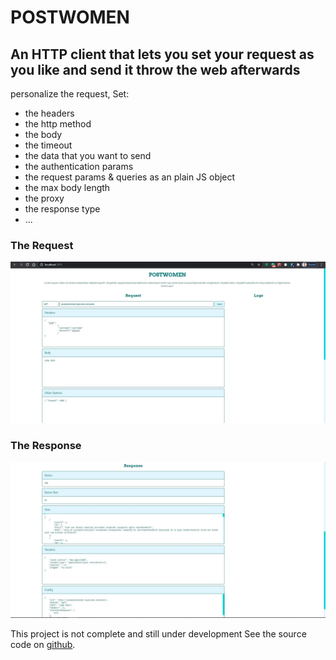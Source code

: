 # POSTWOMEN

## An HTTP client that lets you set your request as you like and send it throw the web afterwards

personalize the request, Set:

- the headers
- the http method
- the body
- the timeout
- the data that you want to send
- the authentication params
- the request params & queries as an plain JS object
- the max body length
- the proxy
- the response type
- ...

### The Request

![screenshot_1](src/assets/screenshots1.jpg)

### The Response

![screenshot_2](src/assets/screenshots2.jpg)

This project is not complete and still under development
See the source code on [github](https://github.com/Abdelar/http-client).
